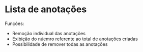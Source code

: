 # Lista de anotações

Funções:

<ul>
  <li>Remoção individual das anotações</li>
  <li>Exibição do núemro referente ao total de anotações criadas</li>
  <li>Possibilidade de remover todas as anotações</li>
</ul>
